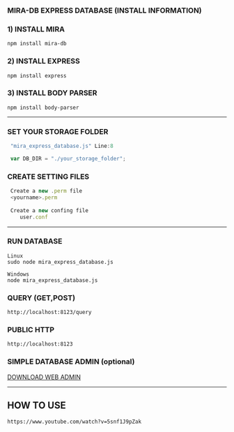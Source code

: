 ### MIRA-DB EXPRESS DATABASE (INSTALL INFORMATION)

### 1) INSTALL MIRA
``` 
npm install mira-db 
```

### 2) INSTALL EXPRESS
```	
npm install express 
```

### 3) INSTALL BODY PARSER
```	
npm install body-parser 
```

---

### SET YOUR STORAGE FOLDER ## 
```js
 "mira_express_database.js" Line:8

 var DB_DIR = "./your_storage_folder"; 
```
### CREATE SETTING FILES ## 
```js
 Create a new .perm file
 <yourname>.perm
 
 Create a new confing file
  	user.conf
```

---

### RUN DATABASE
``` 
Linux
sudo node mira_express_database.js

Windows
node mira_express_database.js
```

### QUERY (GET,POST)
``` 
http://localhost:8123/query 
```
### PUBLIC HTTP
``` 
http://localhost:8123
```

### SIMPLE DATABASE ADMIN (optional) ## 
[DOWNLOAD WEB ADMIN](https://git.io/fpZzH)

---

## HOW TO USE
```
https://www.youtube.com/watch?v=5snf1J9pZak

```
